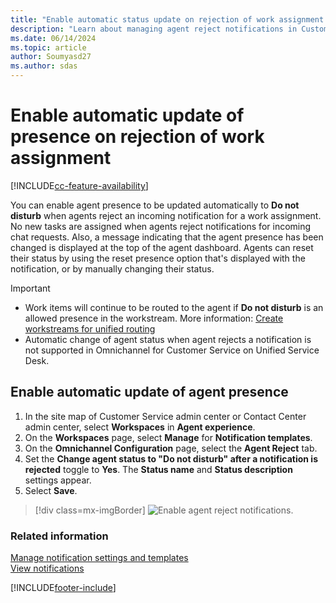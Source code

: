 ```yaml
---
title: "Enable automatic status update on rejection of work assignment| MicrosoftDocs"
description: "Learn about managing agent reject notifications in Customer Service"
ms.date: 06/14/2024
ms.topic: article
author: Soumyasd27
ms.author: sdas
---
```


# Enable automatic update of presence on rejection of work assignment

[!INCLUDE[cc-feature-availability](../../includes/cc-feature-availability.md)]

You can enable agent presence to be updated automatically to **Do not disturb** when agents reject an incoming notification for a work assignment. No new tasks are assigned when agents reject notifications for incoming chat requests. Also, a message indicating that the agent presence has been changed is displayed at the top of the agent dashboard. Agents can reset their status by using the reset presence option that's displayed with the notification, or by manually changing their status.

> [!IMPORTANT]
> 
> - Work items will continue to be routed to the agent if **Do not disturb** is an allowed presence in the workstream. More information: [Create workstreams for unified routing](create-workstreams.md)
> - Automatic change of agent status when agent rejects a notification is not supported in Omnichannel for Customer Service on Unified Service Desk.

## Enable automatic update of agent presence

1. In the site map of Customer Service admin center or Contact Center admin center, select **Workspaces** in **Agent experience**.
1. On the **Workspaces** page, select **Manage** for **Notification templates**.
1. On the **Omnichannel Configuration** page, select the **Agent Reject** tab.  
1. Set the **Change agent status to "Do not disturb" after a notification is rejected** toggle to **Yes**. The **Status name** and **Status description** settings appear.
1. Select **Save**.

> [!div class=mx-imgBorder] 
> ![Enable agent reject notifications.](../media/enable-agent-reject-notifications.png "Enable agent reject notifications")

### Related information

[Manage notification settings and templates](/dynamics365/app-profile-manager/notification-templates)  
[View notifications](../use/oc-notifications.md)  


[!INCLUDE[footer-include](../../includes/footer-banner.md)]
